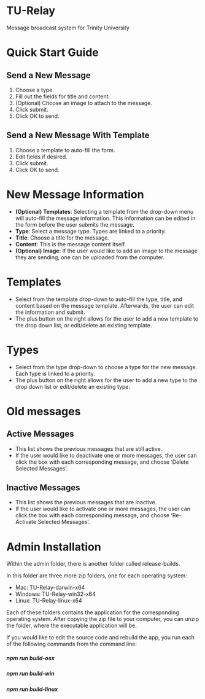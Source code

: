 # TU-Relay
Message broadcast system for Trinity University

# Quick Start Guide

## Send a New Message
1. Choose a type.
2. Fill out the fields for title and content. 
3. (Optional) Choose an image to attach to the message. 
4. Click submit. 
5. Click OK to send.

## Send a New Message With Template
1. Choose a template to auto-fill the form. 
2. Edit fields if desired. 
3. Click submit. 
4. Click OK to send.

# New Message Information
- **(Optional) Templates**: Selecting a template from the drop-down menu will auto-fill the message information. This information can be edited in the form before the user submits the message. 
- **Type**: Select a message type. Types are linked to a priority.
- **Title**: Choose a title for the message.
- **Content**: This is the message content itself. 
- **(Optional) Image**: If the user would like to add an image to the message they are sending, one can be uploaded from the computer. 

# Templates
- Select from the template drop-down to auto-fill the type, title, and content based on the message template. 
Afterwards, the user can edit the information and submit. 
- The plus button on the right allows for the user to add a new template to the drop down list, or edit/delete an existing template.

# Types
- Select from the type drop-down to choose a type for the new message. Each type is linked to a priority.
- The plus button on the right allows for the user to add a new type to the drop down list or edit/delete an existing type.

# Old messages
## Active Messages
- This list shows the previous messages that are still active.
- If the user would like to deactivate one or more messages, the user can click the box with each corresponding message, and choose ‘Delete Selected Messages’. 
## Inactive Messages
- This list shows the previous messages that are inactive.
- If the user would like to activate one or more messages, the user can click the box with each corresponding message, and choose ‘Re-Activate Selected Messages’. 

# Admin Installation

Within the admin folder, there is another folder called release-builds.

In this folder are three more zip folders, one for each operating system:
- Mac: TU-Relay-darwin-x64
- Windows: TU-Relay-win32-x64
- Linux: TU-Relay-linux-x64

Each of these folders contains the application for the corresponding operating system. 
After copying the zip file to your computer, you can unzip the folder, where the executable application will be. 

If you would like to edit the source code and rebuild the app, you run each of the following commands from the command line:

##### npm run build-osx
##### npm run build-win
##### npm run build-linux 
